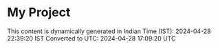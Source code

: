 # My Project

This content is dynamically generated in Indian Time (IST): 2024-04-28 22:39:20 IST
Converted to UTC: 2024-04-28 17:09:20 UTC

